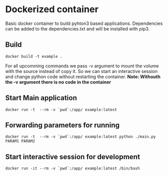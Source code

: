# Dockerized container
Basic docker container to build pyhton3 based applications.
Dependencies can be added to the dependencies.txt and will be installed with pip3.


## Build
```
docker build -t example .
```

For all upcomming commands we pass -v argument to mount the volume with the source instead of copy it.
So we can start an interactive session and change python code without restarting the container.
**Note: Withouth the -v argument there is no code in the container**

## Start Main application
```
docker run -t  --rm -v `pwd`:/app/ example:latest
```


## Forwarding parameters for running
```
docker run -t  --rm -v `pwd`:/app/ example:latest python ./main.py PARAM1 PARAM2
```


## Start interactive session for development
```
docker run -it --rm -v `pwd`:/app/ example:latest /bin/bash
```

